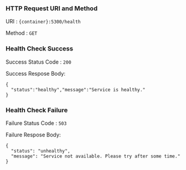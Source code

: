 ### HTTP Request URI and Method 

URI : `{container}:5300/health`

Method : `GET` 


### Health Check Success 
Success Status Code : `200`


Success Respose Body:
```
{
  "status":"healthy","message":"Service is healthy."
}
```

### Health Check Failure
Failure Status Code : `503`


Failure Respose Body:
```
{
  "status": "unhealthy",
  "message": "Service not available. Please try after some time."
}
```


